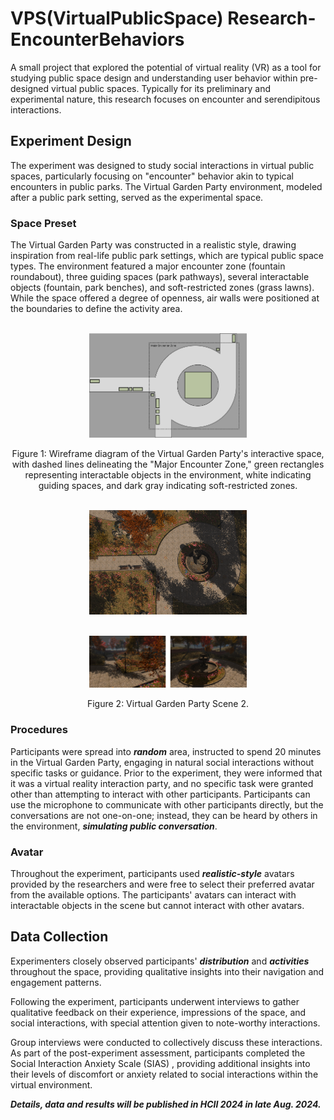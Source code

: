 # VPS(VirtualPublicSpace) Research-EncounterBehaviors

A small project that explored the potential of virtual reality (VR) as a tool for studying public space design and understanding user behavior within pre-designed virtual public spaces. Typically for its preliminary and experimental nature, this research focuses on encounter and serendipitous interactions.

## Experiment Design

The experiment was designed to study social interactions in virtual public spaces, particularly focusing on "encounter" behavior akin to typical encounters in public parks. The Virtual Garden Party environment, modeled after a public park setting, served as the experimental space.

### Space Preset

The Virtual Garden Party was constructed in a realistic style, drawing inspiration from real-life public park settings, which are typical public space types. The environment featured a major encounter zone (fountain roundabout), three guiding spaces (park pathways), several interactable objects (fountain, park benches), and soft-restricted zones (grass lawns). While the space offered a degree of openness, air walls were positioned at the boundaries to define the activity area.

<p align="center">
    <br>
    <img src="Pics/LineGraph.png" width="50%">
    <br>
</p>

<p align="center">
    Figure 1: Wireframe diagram of the Virtual Garden Party's interactive space, with dashed lines delineating the "Major Encounter Zone," green rectangles representing interactable objects in the environment, white indicating guiding spaces, and dark gray indicating soft-restricted zones.
</p>

<p align="center">
    <br>
    <img src="Pics/RenderGraph.png" width="50%">
    <br>
</p>

<p align="center">
    <br>
    <img src="Pics/RenderGraph2.png" width="50%">
    <br>
</p>

<p align="center">
    Figure 2: Virtual Garden Party Scene 2. 
</p>

### Procedures

Participants were spread into ***random*** area, instructed to spend 20 minutes in the Virtual Garden Party, engaging in natural social interactions without specific tasks or guidance. Prior to the experiment, they were informed that it was a virtual reality interaction party, and no specific task were granted other than attempting to interact with other participants. Participants can use the microphone to communicate with other participants directly, but the conversations are not one-on-one; instead, they can be heard by others in the environment, ***simulating public conversation***.

### Avatar

Throughout the experiment, participants used ***realistic-style*** avatars provided by the researchers and were free to select their preferred avatar from the available options. The participants' avatars can interact with interactable objects in the scene but cannot interact with other avatars.

## Data Collection

Experimenters closely observed participants' ***distribution*** and ***activities*** throughout the space, providing qualitative insights into their navigation and engagement patterns. 

Following the experiment, participants underwent interviews to gather qualitative feedback on their experience, impressions of the space, and social interactions, with special attention given to note-worthy interactions. 

Group interviews were conducted to collectively discuss these interactions. As part of the post-experiment assessment, participants completed the Social Interaction Anxiety Scale (SIAS) , providing additional insights into their levels of discomfort or anxiety related to social interactions within the virtual environment.

***Details, data and results will be published in HCII 2024 in late Aug. 2024.***
